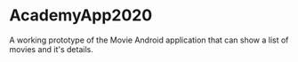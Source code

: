 # AcademyApp2020
A working prototype of the Movie Android application that can show a list of movies and it's details.
